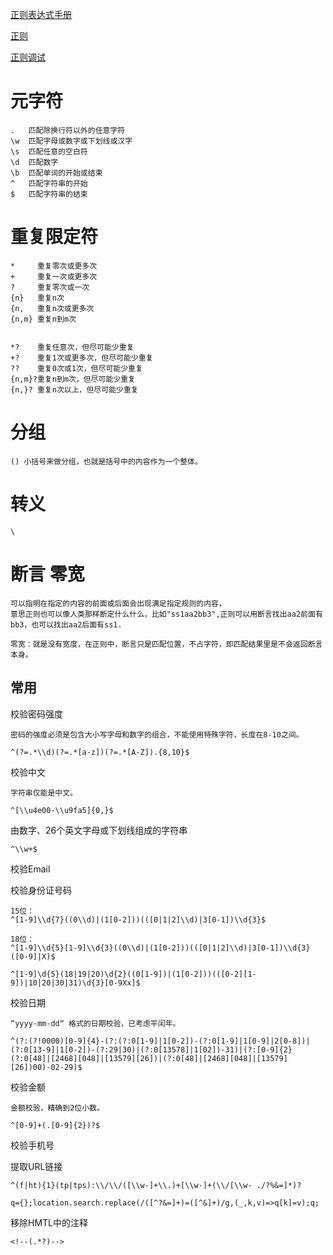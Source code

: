 

[]()
[正则表达式手册](http://www.zjmainstay.cn/regexp-one)

[正则](http://tool.oschina.net/uploads/apidocs/jquery/regexp.html)

[正则调试](https://regex101.com/)

# 元字符
    .	匹配除换行符以外的任意字符
    \w	匹配字母或数字或下划线或汉字
    \s	匹配任意的空白符
    \d	匹配数字
    \b	匹配单词的开始或结束
    ^	匹配字符串的开始
    $	匹配字符串的结束

# 重复限定符
    *	  重复零次或更多次
    +	  重复一次或更多次
    ?	  重复零次或一次
    {n}	  重复n次
    {n,   重复n次或更多次
    {n,m} 重复n到m次


    *?	  重复任意次，但尽可能少重复
    +?	  重复1次或更多次，但尽可能少重复
    ??    重复0次或1次，但尽可能少重复
    {n,m}?重复n到m次，但尽可能少重复
    {n,}? 重复n次以上，但尽可能少重复

# 分组
    () 小括号来做分组，也就是括号中的内容作为一个整体。

# 转义     
    \ 

# 断言 零宽
    可以指明在指定的内容的前面或后面会出现满足指定规则的内容，
    意思正则也可以像人类那样断定什么什么，比如"ss1aa2bb3",正则可以用断言找出aa2前面有bb3，也可以找出aa2后面有ss1.

    零宽：就是没有宽度，在正则中，断言只是匹配位置，不占字符，即匹配结果里是不会返回断言本身。    


## 常用

校验密码强度
>
    密码的强度必须是包含大小写字母和数字的组合，不能使用特殊字符，长度在8-10之间。

    ^(?=.*\\d)(?=.*[a-z])(?=.*[A-Z]).{8,10}$

校验中文
>
    字符串仅能是中文。

    ^[\\u4e00-\\u9fa5]{0,}$

由数字、26个英文字母或下划线组成的字符串
>
    ^\\w+$

校验Email
>



 校验身份证号码
>

    15位：
    ^[1-9]\\d{7}((0\\d)|(1[0-2]))(([0|1|2]\\d)|3[0-1])\\d{3}$
    
    18位：
    ^[1-9]\\d{5}[1-9]\\d{3}((0\\d)|(1[0-2]))(([0|1|2]\\d)|3[0-1])\\d{3}([0-9]|X)$

    ^[1-9]\d{5}(18|19|20)\d{2}((0[1-9])|(1[0-2]))(([0-2][1-9])|10|20|30|31)\d{3}[0-9Xx]$

校验日期
>
    “yyyy-mm-dd“ 格式的日期校验，已考虑平闰年。

    ^(?:(?!0000)[0-9]{4}-(?:(?:0[1-9]|1[0-2])-(?:0[1-9]|1[0-9]|2[0-8])|(?:0[13-9]|1[0-2])-(?:29|30)|(?:0[13578]|1[02])-31)|(?:[0-9]{2}(?:0[48]|[2468][048]|[13579][26])|(?:0[48]|[2468][048]|[13579][26])00)-02-29)$

校验金额
>
    金额校验，精确到2位小数。

    ^[0-9]+(.[0-9]{2})?$

校验手机号
>
    



提取URL链接
>

    ^(f|ht){1}(tp|tps):\\/\\/([\\w-]+\\.)+[\\w-]+(\\/[\\w- ./?%&=]*)?

    q={};location.search.replace(/([^?&=]+)=([^&]+)/g,(_,k,v)=>q[k]=v);q;


移除HMTL中的注释
>
    <!--(.*?)-->

